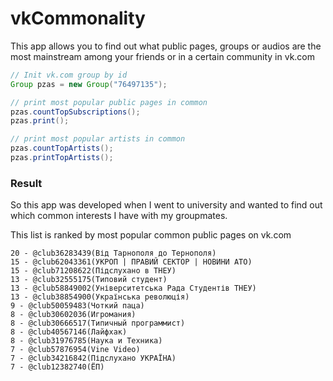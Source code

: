 vkCommonality
=============

This app allows you to find out what public pages, groups or audios are the most mainstream among your friends or in a certain community in vk.com

```java
// Init vk.com group by id
Group pzas = new Group("76497135");

// print most popular public pages in common
pzas.countTopSubscriptions();
pzas.print();

// print most popular artists in common
pzas.countTopArtists();
pzas.printTopArtists();
```

### Result

So this app was developed when I went to university and wanted to find out which common interests I have with my groupmates.

This list is ranked by most popular common public pages on vk.com

```
20 - @club36283439(Від Тарнополя до Тернополя)
15 - @club62043361(УКРОП | ПРАВИЙ СЕКТОР | НОВИНИ АТО)
15 - @club71208622(Підслухано в ТНЕУ)
13 - @club32555175(Типовий студент)
13 - @club58849002(Університетська Рада Студентів ТНЕУ)
13 - @club38854900(Українська революція)
9 - @club50059483(Чоткий паца)
8 - @club30602036(Игромания)
8 - @club30666517(Типичный программист)
8 - @club40567146(Лайфхак)
8 - @club31976785(Наука и Техника)
7 - @club57876954(Vine Video)
7 - @club34216842(Підслухано УКРАЇНА)
7 - @club12382740(ЁП)
```
